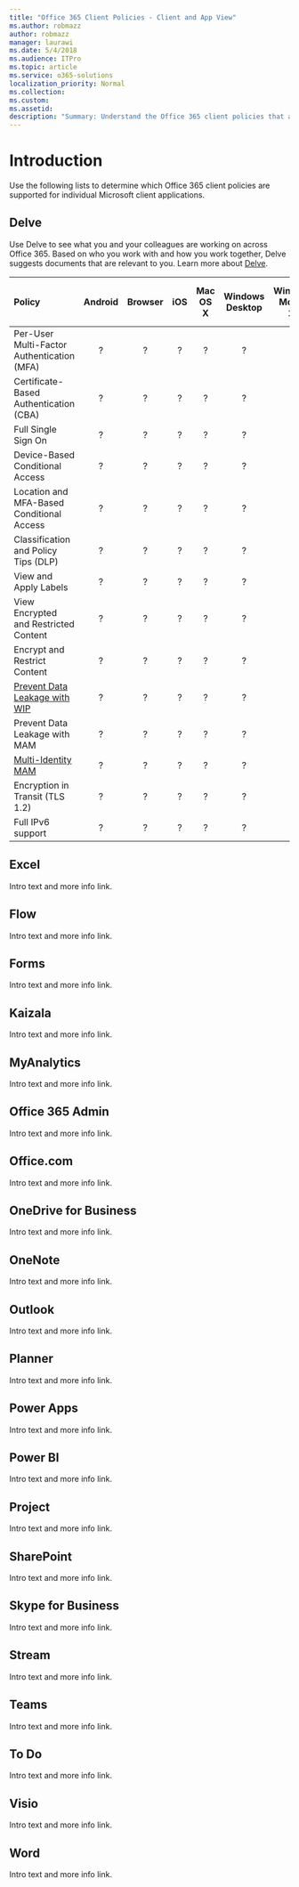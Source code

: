 ```yaml
---
title: "Office 365 Client Policies - Client and App View"
ms.author: robmazz
author: robmazz
manager: laurawi
ms.date: 5/4/2018
ms.audience: ITPro
ms.topic: article
ms.service: o365-solutions
localization_priority: Normal
ms.collection: 
ms.custom: 
ms.assetid: 
description: "Summary: Understand the Office 365 client policies that are supported by Android, browsers, iOS, Mac OS x, Windows, and Windows Mobile."
---
```


# Introduction
Use the following lists to determine which Office 365 client policies are supported for individual Microsoft client applications.

## Delve
Use Delve to see what you and your colleagues are working on across Office 365. Based on who you work with and how you work together, Delve suggests documents that are relevant to you. Learn more about [Delve](https://support.office.com/en-us/article/What-is-Office-Delve-1315665a-c6af-4409-a28d-49f8916878ca).

|**Policy**|**Android**|**Browser**|**iOS**|**Mac OS X**|**Windows Desktop**|**Windows Mobile 10**|**Windows 10 Modern Apps**|
|:-----|:-----:|:------:|:------:|:-----:|:-----:|:-----:|:-----:|
| Per-User Multi-Factor Authentication (MFA) | ? | ? | ? | ? | ? | ? | ? |
| Certificate-Based Authentication (CBA) | ? | ? | ? | ? | ? | ? | ? |
| Full Single Sign On | ? | ? | ? | ? | ? | ? | ? |
| Device-Based Conditional Access | ? | ? | ? | ? | ? | ? | ? |
| Location and MFA-Based Conditional Access | ? | ? | ? | ? | ? | ? | ? |
| Classification and Policy Tips (DLP) | ? | ? | ? | ? | ? | ? | ? |
| View and Apply Labels | ? | ? | ? | ? | ? | ? | ? |
| View Encrypted and Restricted Content | ? | ? | ? | ? | ? | ? | ? |
| Encrypt and Restrict Content | ? | ? | ? | ? | ? | ? | ? |
| [Prevent Data Leakage with WIP](https://docs.microsoft.com/en-us/windows/security/information-protection/windows-information-protection/protect-enterprise-data-using-wip) | ? | ? | ? | ? | ? | ? | ? |
| Prevent Data Leakage with MAM | ? | ? | ? | ? | ? | ? | ? |
| [Multi-Identity MAM](https://docs.microsoft.com/en-us/enterprise-mobility-security/solutions/fasttrack-how-to-use-apps-with-multi-identity-support) | ? | ? | ? | ? | ? | ? | ? |
| Encryption in Transit (TLS 1.2) | ? | ? | ? | ? | ? | ? | ? |
| Full IPv6 support | ? | ? | ? | ? | ? | ? | ? |

## Excel
Intro text and more info link.

## Flow
Intro text and more info link.

## Forms
Intro text and more info link.

## Kaizala
Intro text and more info link.

## MyAnalytics
Intro text and more info link.

## Office 365 Admin
Intro text and more info link.

## Office.com
Intro text and more info link.

## OneDrive for Business
Intro text and more info link.

## OneNote
Intro text and more info link.

## Outlook
Intro text and more info link.

## Planner
Intro text and more info link.

## Power Apps
Intro text and more info link.

## Power BI
Intro text and more info link.

## Project
Intro text and more info link.

## SharePoint
Intro text and more info link.

## Skype for Business
Intro text and more info link.

## Stream
Intro text and more info link.

## Teams
Intro text and more info link.

## To Do
Intro text and more info link.

## Visio
Intro text and more info link.

## Word
Intro text and more info link.



